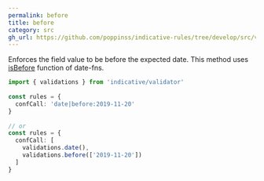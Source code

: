 ```yaml
---
permalink: before
title: before
category: src
gh_url: https://github.com/poppinss/indicative-rules/tree/develop/src/validations/date-string/before.ts
---
```


Enforces the field value to be before the expected date.
This method uses [isBefore](https://date-fns.org/docs/isBefore) function of date-fns.
 
```ts
import { validations } from 'indicative/validator'
 
const rules = {
  confCall: 'date|before:2019-11-20'
}
 
// or
const rules = {
  confCall: [
    validations.date(),
    validations.before(['2019-11-20'])
  ]
}
```
